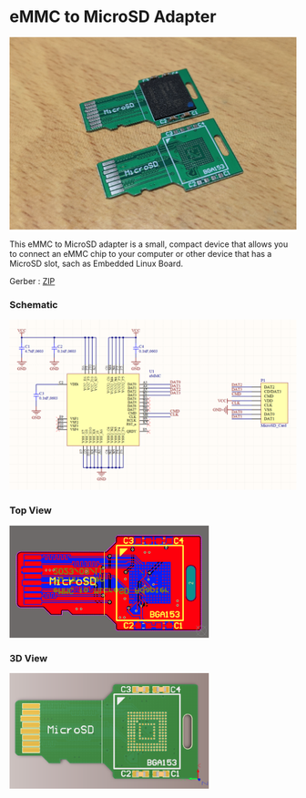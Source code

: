 # eMMC to MicroSD Adapter

<img src="https://github.com/yuansco/eMMC-to-MicroSD-Adapter/blob/master/Image/picture.png" style="width:550px;"/>

This eMMC to MicroSD adapter is a small, compact device that allows you to connect an eMMC chip to your computer or other device that has a MicroSD slot, sach as Embedded Linux Board.


Gerber : [ZIP](https://github.com/yuansco/eMMC-to-MicroSD-Adapter/blob/master/Gerber/Gerber_for_eMMC_to_MicroSD_Adapter.zip)
### Schematic

<img src="https://github.com/yuansco/eMMC-to-MicroSD-Adapter/blob/master/Image/schematic.PNG" style="width:550px;"/>

### Top View

<img src="https://github.com/yuansco/eMMC-to-MicroSD-Adapter/blob/master/Image/screenshot1.PNG" style="width:350px;"/>

### 3D View

<img src="https://github.com/yuansco/eMMC-to-MicroSD-Adapter/blob/master/Image/screenshot2.PNG" style="width:350px;"/>

